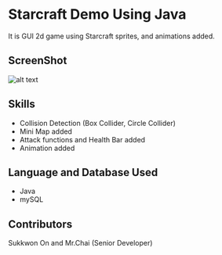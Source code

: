 # Starcraft Demo Using Java

It is GUI 2d game using Starcraft sprites, and animations added.

## ScreenShot

![alt text](https://firebasestorage.googleapis.com/v0/b/oskj-5ed7f.appspot.com/o/Screen%20Shot%202021-04-18%20at%2011.46.57%20PM.png?alt=media&token=f2427b4a-5e67-48a2-a129-8ae755ec7be5)

## Skills

* Collision Detection (Box Collider, Circle Collider)
* Mini Map added
* Attack functions and Health Bar added
* Animation added

## Language and Database Used
* Java
* mySQL 

## Contributors

Sukkwon On and Mr.Chai (Senior Developer)
